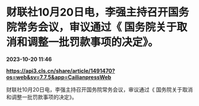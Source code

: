 # 财联社10月20日电，李强主持召开国务院常务会议，审议通过《 国务院关于取消和调整一批罚款事项的决定》。

**2023-10-20 11:46**

**https://api3.cls.cn/share/article/1491470?os=web&sv=7.7.5&app=CailianpressWeb**

财联社10月20日电，李强主持召开国务院常务会议，审议通过《 国务院关于取消和调整一批罚款事项的决定》。